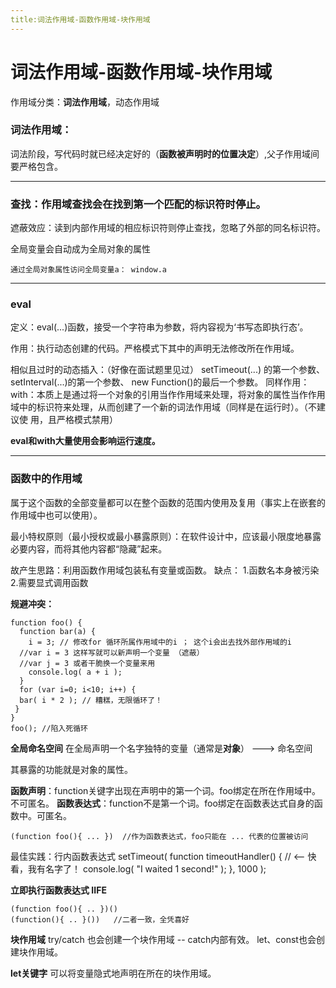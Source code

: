 ```yaml
---
title:词法作用域-函数作用域-块作用域
---
```


# 词法作用域-函数作用域-块作用域

作用域分类：**词法作用域**，动态作用域

### 词法作用域：
词法阶段，写代码时就已经决定好的（**函数被声明时的位置决定**）,父子作用域间要严格包含。

---

### 查找：作用域查找会在找到第一个匹配的标识符时停止。
遮蔽效应：读到内部作用域的相应标识符则停止查找，忽略了外部的同名标识符。

全局变量会自动成为全局对象的属性
```
通过全局对象属性访问全局变量a： window.a
```

---

### eval
定义：eval(...)函数，接受一个字符串为参数，将内容视为‘书写态即执行态’。

作用：执行动态创建的代码。严格模式下其中的声明无法修改所在作用域。

相似且过时的动态插入：（好像在面试题里见过）
setTimeout(...) 的第一个参数、setInterval(...)的第一个参数、 new Function()的最后一个参数。
同样作用：with：本质上是通过将一个对象的引用当作作用域来处理，将对象的属性当作作用域中的标识符来处理，从而创建了一个新的词法作用域（同样是在运行时）。（不建议使
用，且严格模式禁用）

**eval和with大量使用会影响运行速度。**

---

### 函数中的作用域
属于这个函数的全部变量都可以在整个函数的范围内使用及复用（事实上在嵌套的作用域中也可以使用）。

最小特权原则（最小授权或最小暴露原则）：在软件设计中，应该最小限度地暴露必要内容，而将其他内容都“隐藏”起来。

故产生思路：利用函数作用域包装私有变量或函数。
缺点：
1.函数名本身被污染 
2.需要显式调用函数 

**规避冲突：**
```
function foo() {
  function bar(a) {
    i = 3; // 修改for 循环所属作用域中的i ； 这个i会出去找外部作用域的i
  //var i = 3 这样写就可以新声明一个变量 （遮蔽）
  //var j = 3 或者干脆换一个变量来用
    console.log( a + i );
  }
  for (var i=0; i<10; i++) {
  bar( i * 2 ); // 糟糕，无限循环了！
 }
}
foo(); //陷入死循环
```

**全局命名空间**
在全局声明一个名字独特的变量（通常是**对象**） ---> 命名空间

其暴露的功能就是对象的属性。

**函数声明**：function关键字出现在声明中的第一个词。foo绑定在所在作用域中。不可匿名。
**函数表达式**：function不是第一个词。foo绑定在函数表达式自身的函数中。可匿名。
```
(function foo(){ ... })  //作为函数表达式，foo只能在 ... 代表的位置被访问
```
最佳实践：行内函数表达式
setTimeout( function timeoutHandler() { // <-- 快看，我有名字了！
    console.log( "I waited 1 second!" );
}, 1000 );

**立即执行函数表达式 IIFE**
``` 
(function foo(){ .. })()  
(function(){ .. }())   //二者一致，全凭喜好
```
**块作用域**
try/catch 也会创建一个块作用域 -- catch内部有效。
let、const也会创建块作用域。

**let关键字**
可以将变量隐式地声明在所在的块作用域。